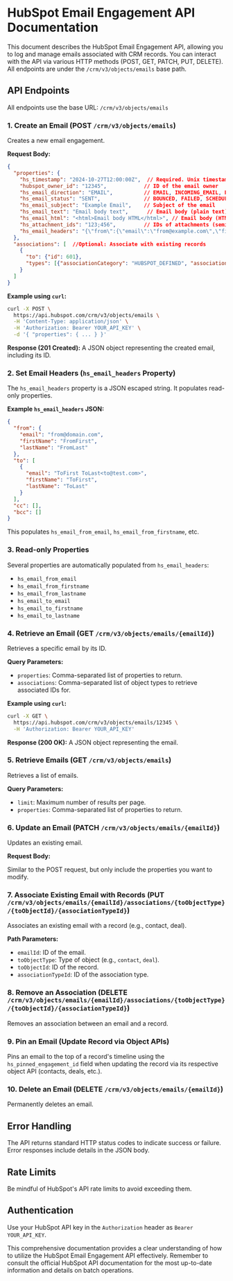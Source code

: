 # HubSpot Email Engagement API Documentation

This document describes the HubSpot Email Engagement API, allowing you to log and manage emails associated with CRM records.  You can interact with the API via various HTTP methods (POST, GET, PATCH, PUT, DELETE).  All endpoints are under the `/crm/v3/objects/emails` base path.


## API Endpoints

All endpoints use the base URL: `/crm/v3/objects/emails`

### 1. Create an Email (POST `/crm/v3/objects/emails`)

Creates a new email engagement.

**Request Body:**

```json
{
  "properties": {
    "hs_timestamp": "2024-10-27T12:00:00Z",  // Required. Unix timestamp (milliseconds) or UTC format
    "hubspot_owner_id": "12345",            // ID of the email owner
    "hs_email_direction": "EMAIL",          // EMAIL, INCOMING_EMAIL, FORWARDED_EMAIL
    "hs_email_status": "SENT",              // BOUNCED, FAILED, SCHEDULED, SENDING, SENT
    "hs_email_subject": "Example Email",    // Subject of the email
    "hs_email_text": "Email body text",      // Email body (plain text)
    "hs_email_html": "<html>Email body HTML</html>", // Email body (HTML) - optional
    "hs_attachment_ids": "123;456",         // IDs of attachments (semicolon separated) - optional
    "hs_email_headers": "{\"from\":{\"email\":\"from@example.com\",\"firstName\":\"John\",\"lastName\":\"Doe\"},\"to\":[{\"email\":\"recipient@example.com\",\"firstName\":\"Jane\",\"lastName\":\"Doe\"}]}" // JSON escaped string of email headers (see below)
  },
  "associations": [  //Optional: Associate with existing records
    {
      "to": {"id": 601},
      "types": [{"associationCategory": "HUBSPOT_DEFINED", "associationTypeId": 210}] // e.g., association with a deal
    }
  ]
}
```

**Example using `curl`:**

```bash
curl -X POST \
  https://api.hubspot.com/crm/v3/objects/emails \
  -H 'Content-Type: application/json' \
  -H 'Authorization: Bearer YOUR_API_KEY' \
  -d '{ "properties": { ... } }'
```

**Response (201 Created):**  A JSON object representing the created email, including its ID.


### 2. Set Email Headers (`hs_email_headers` Property)

The `hs_email_headers` property is a JSON escaped string.  It populates read-only properties.


**Example `hs_email_headers` JSON:**

```json
{
  "from": {
    "email": "from@domain.com",
    "firstName": "FromFirst",
    "lastName": "FromLast"
  },
  "to": [
    {
      "email": "ToFirst ToLast<to@test.com>",
      "firstName": "ToFirst",
      "lastName": "ToLast"
    }
  ],
  "cc": [],
  "bcc": []
}
```

This populates `hs_email_from_email`, `hs_email_from_firstname`, etc.


### 3. Read-only Properties

Several properties are automatically populated from `hs_email_headers`:

* `hs_email_from_email`
* `hs_email_from_firstname`
* `hs_email_from_lastname`
* `hs_email_to_email`
* `hs_email_to_firstname`
* `hs_email_to_lastname`


### 4. Retrieve an Email (GET `/crm/v3/objects/emails/{emailId}`)

Retrieves a specific email by its ID.

**Query Parameters:**

* `properties`: Comma-separated list of properties to return.
* `associations`: Comma-separated list of object types to retrieve associated IDs for.


**Example using `curl`:**

```bash
curl -X GET \
  https://api.hubspot.com/crm/v3/objects/emails/12345 \
  -H 'Authorization: Bearer YOUR_API_KEY'
```

**Response (200 OK):** A JSON object representing the email.


### 5. Retrieve Emails (GET `/crm/v3/objects/emails`)

Retrieves a list of emails.

**Query Parameters:**

* `limit`: Maximum number of results per page.
* `properties`: Comma-separated list of properties to return.


### 6. Update an Email (PATCH `/crm/v3/objects/emails/{emailId}`)

Updates an existing email.

**Request Body:**

Similar to the POST request, but only include the properties you want to modify.


### 7. Associate Existing Email with Records (PUT `/crm/v3/objects/emails/{emailId}/associations/{toObjectType}/{toObjectId}/{associationTypeId}`)


Associates an existing email with a record (e.g., contact, deal).

**Path Parameters:**

* `emailId`: ID of the email.
* `toObjectType`: Type of object (e.g., `contact`, `deal`).
* `toObjectId`: ID of the record.
* `associationTypeId`: ID of the association type.


### 8. Remove an Association (DELETE `/crm/v3/objects/emails/{emailId}/associations/{toObjectType}/{toObjectId}/{associationTypeId}`)

Removes an association between an email and a record.


### 9. Pin an Email (Update Record via Object APIs)

Pins an email to the top of a record's timeline using the `hs_pinned_engagement_id` field when updating the record via its respective object API (contacts, deals, etc.).


### 10. Delete an Email (DELETE `/crm/v3/objects/emails/{emailId}`)

Permanently deletes an email.


## Error Handling

The API returns standard HTTP status codes to indicate success or failure.  Error responses include details in the JSON body.


## Rate Limits

Be mindful of HubSpot's API rate limits to avoid exceeding them.


## Authentication

Use your HubSpot API key in the `Authorization` header as `Bearer YOUR_API_KEY`.


This comprehensive documentation provides a clear understanding of how to utilize the HubSpot Email Engagement API effectively. Remember to consult the official HubSpot API documentation for the most up-to-date information and details on batch operations.
